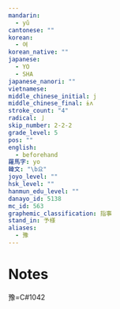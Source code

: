 ```yaml
---
mandarin:
  - yǔ
cantonese: ""
korean:
  - 여
korean_native: ""
japanese:
  - YO
  - SHA
japanese_nanori: ""
vietnamese:
middle_chinese_initial: j
middle_chinese_final: ɨʌ
stroke_count: "4"
radical: 亅
skip_number: 2-2-2
grade_level: 5
pos: ""
english:
  - beforehand
羅馬字: yo
韓文: "\b요"
joyo_level: ""
hsk_level: ""
hanmun_edu_level: ""
danayo_id: 5138
mc_id: 563
graphemic_classification: 指事
stand_in: 予様
aliases:
  - 豫
---
```


# Notes
豫=C#1042
